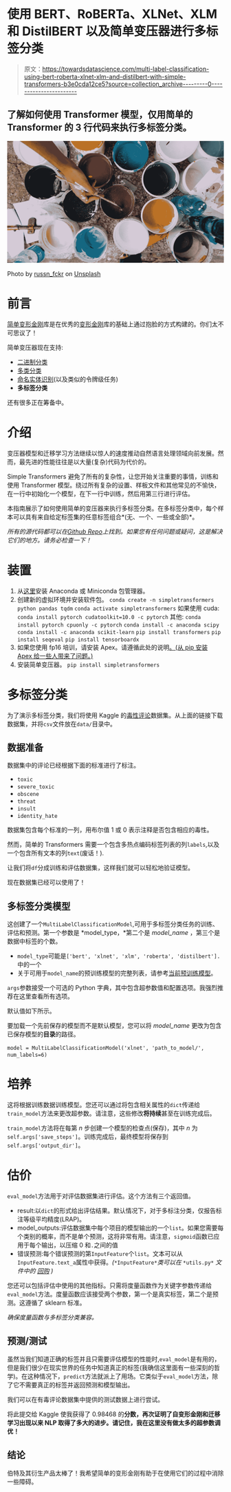 # 使用 BERT、RoBERTa、XLNet、XLM 和 DistilBERT 以及简单变压器进行多标签分类

> 原文：<https://towardsdatascience.com/multi-label-classification-using-bert-roberta-xlnet-xlm-and-distilbert-with-simple-transformers-b3e0cda12ce5?source=collection_archive---------0----------------------->

## 了解如何使用 Transformer 模型，仅用简单的 Transformer 的 3 行代码来执行多标签分类。

![](img/a0ea16ccf9b7b335a2a94056f350ac53.png)

Photo by [russn_fckr](https://unsplash.com/@russn_fckr?utm_source=unsplash&utm_medium=referral&utm_content=creditCopyText) on [Unsplash](https://unsplash.com/s/photos/choice?utm_source=unsplash&utm_medium=referral&utm_content=creditCopyText)

# 前言

[简单变形金刚](https://github.com/ThilinaRajapakse/simpletransformers)库是在优秀的[变形金刚](https://github.com/huggingface/transformers)库的基础上通过抱脸的方式构建的。你们太不可思议了！

简单变压器现在支持:

*   [二进制分类](/simple-transformers-introducing-the-easiest-bert-roberta-xlnet-and-xlm-library-58bf8c59b2a3)
*   [多类分类](https://medium.com/swlh/simple-transformers-multi-class-text-classification-with-bert-roberta-xlnet-xlm-and-8b585000ce3a)
*   [命名实体识别](/simple-transformers-named-entity-recognition-with-transformer-models-c04b9242a2a0)(以及类似的令牌级任务)
*   **多标签分类**

还有很多正在筹备中。

# 介绍

变压器模型和迁移学习方法继续以惊人的速度推动自然语言处理领域向前发展。然而，最先进的性能往往是以大量(复杂)代码为代价的。

Simple Transformers 避免了所有的复杂性，让您开始关注重要的事情，训练和使用 Transformer 模型。绕过所有复杂的设置、样板文件和其他常见的不愉快，在一行中初始化一个模型，在下一行中训练，然后用第三行进行评估。

本指南展示了如何使用简单的变压器来执行多标签分类。在多标签分类中，每个样本可以具有来自给定标签集的任意标签组合*(无、一个、一些或全部)*。

*所有的源代码都可以在*[*Github Repo*](https://github.com/ThilinaRajapakse/simpletransformers)*上找到。如果您有任何问题或疑问，这是解决它们的地方。请务必检查一下！*

# 装置

1.  从[这里](https://www.anaconda.com/distribution/)安装 Anaconda 或 Miniconda 包管理器。
2.  创建新的虚拟环境并安装软件包。
    `conda create -n simpletransformers python pandas tqdm`
    `conda activate simpletransformers`
    如果使用 cuda:
    `conda install pytorch cudatoolkit=10.0 -c pytorch`
    其他:
    `conda install pytorch cpuonly -c pytorch`
    `conda install -c anaconda scipy`
    `conda install -c anaconda scikit-learn`
    `pip install transformers`
    `pip install seqeval`
    `pip install tensorboardx`
3.  如果您使用 fp16 培训，请安装 Apex。请遵循此处的说明[。(从 pip 安装 Apex 给一些人带来了问题。)](https://github.com/NVIDIA/apex)
4.  安装简单变压器。
    `pip install simpletransformers`

# 多标签分类

为了演示多标签分类，我们将使用 Kaggle 的[毒性评论](https://www.kaggle.com/c/jigsaw-toxic-comment-classification-challenge/)数据集。从上面的链接下载数据集，并将`csv`文件放在`data/`目录中。

## 数据准备

数据集中的评论已经根据下面的标准进行了标注。

*   `toxic`
*   `severe_toxic`
*   `obscene`
*   `threat`
*   `insult`
*   `identity_hate`

数据集包含每个标准的一列，用布尔值 1 或 0 表示注释是否包含相应的毒性。

然而，简单的 Transformers 需要一个包含多热点编码标签列表的列`labels`,以及一个包含所有文本的列`text`(废话！).

让我们将`df`分成训练和评估数据集，这样我们就可以轻松地验证模型。

现在数据集已经可以使用了！

## 多标签分类模型

这创建了一个`MultiLabelClassificationModel`,可用于多标签分类任务的训练、评估和预测。第一个参数是 *model_type，*第二个是 *model_name* ，第三个是数据中标签的个数。

*   `model_type`可能是`['bert', 'xlnet', 'xlm', 'roberta', 'distilbert'].`中的一个
*   关于可用于`model_name`的预训练模型的完整列表，请参考[当前预训练模型](https://github.com/ThilinaRajapakse/simpletransformers#current-pretrained-models)。

`args`参数接受一个可选的 Python 字典，其中包含超参数值和配置选项。我强烈推荐在这里查看所有选项。

默认值如下所示。

要加载一个先前保存的模型而不是默认模型，您可以将 *model_name* 更改为包含已保存模型的**目录**的路径。

```
model = MultiLabelClassificationModel('xlnet', 'path_to_model/', num_labels=6)
```

# 培养

这将根据训练数据训练模型。您还可以通过将包含相关属性的`dict`传递给`train_model`方法来更改超参数。请注意，这些修改**将持续**甚至在训练完成后。

`train_model`方法将在每第 *n* 步创建一个模型的检查点(保存)，其中 *n* 为`self.args['save_steps']`。训练完成后，最终模型将保存到`self.args['output_dir']`。

# 估价

`eval_model`方法用于对评估数据集进行评估。这个方法有三个返回值。

*   result:以`dict`的形式给出评估结果。默认情况下，对于多标注分类，仅报告标注等级平均精度(LRAP)。
*   model_outputs:评估数据集中每个项目的模型输出的一个`list`。如果您需要每个类别的概率，而不是单个预测，这将非常有用。请注意，`sigmoid`函数已应用于每个输出，以压缩 0 和`.`之间的值
*   错误预测:每个错误预测的第`InputFeature`个`list`。文本可以从`InputFeature.text_a`属性中获得。*(*`*InputFeature*`*类可以在* `*utils.py*` *文件中的* [*回购*](https://github.com/ThilinaRajapakse/simpletransformers) *)*

您还可以包括评估中使用的其他指标。只需将度量函数作为关键字参数传递给`eval_model`方法。度量函数应该接受两个参数，第一个是真实标签，第二个是预测。这遵循了 sklearn 标准。

*确保度量函数与多标签分类兼容。*

## 预测/测试

虽然当我们知道正确的标签并且只需要评估模型的性能时,`eval_model`是有用的，但是我们很少在现实世界的任务中知道真正的标签(我确信这里面有一些深刻的哲学)。在这种情况下，`predict`方法就派上了用场。它类似于`eval_model`方法，除了它不需要真正的标签并返回预测和模型输出。

我们可以在有毒评论数据集中提供的测试数据上进行尝试。

将此提交给 Kaggle 使我获得了 0.98468 的**分数，再次证明了自变形金刚和迁移学习出现以来 NLP 取得了多大的进步。请记住，我在这里没有做太多的超参数调优！**

## 结论

伯特及其衍生产品太棒了！我希望简单的变形金刚有助于在使用它们的过程中消除一些障碍。